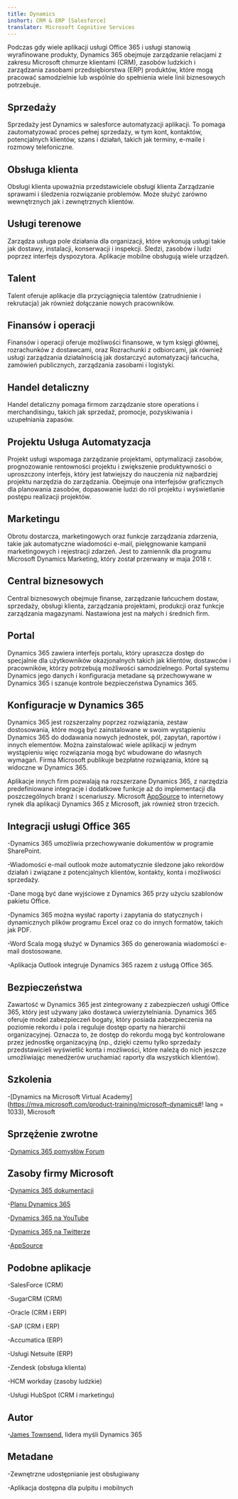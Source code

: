 ```yaml
---
title: Dynamics
inshort: CRM & ERP [Salesforce]
translator: Microsoft Cognitive Services
---
```



Podczas gdy wiele aplikacji usługi Office 365 i usługi stanowią wyrafinowane produkty, Dynamics 365 obejmuje zarządzanie relacjami z zakresu Microsoft chmurze klientami (CRM), zasobów ludzkich i zarządzania zasobami przedsiębiorstwa (ERP) produktów, które mogą pracować samodzielnie lub wspólnie do spełnienia wiele linii biznesowych potrzebuje.

Sprzedaży
---------

Sprzedaży jest Dynamics w salesforce automatyzacji aplikacji.  To pomaga zautomatyzować proces pełnej sprzedaży, w tym kont, kontaktów, potencjalnych klientów, szans i działań, takich jak terminy, e-maile i rozmowy telefoniczne. 

Obsługa klienta
---------

Obsługi klienta upoważnia przedstawiciele obsługi klienta Zarządzanie sprawami i śledzenia rozwiązanie problemów.  Może służyć zarówno wewnętrznych jak i zewnętrznych klientów. 

Usługi terenowe
---------

Zarządza usługa pole działania dla organizacji, które wykonują usługi takie jak dostawy, instalacji, konserwacji i inspekcji.  Śledzi, zasobów i ludzi poprzez interfejs dyspozytora.  Aplikacje mobilne obsługują wiele urządzeń. 

Talent
---------

Talent oferuje aplikacje dla przyciągnięcia talentów (zatrudnienie i rekrutacja) jak również dołączanie nowych pracowników. 

Finansów i operacji
---------

Finansów i operacji oferuje możliwości finansowe, w tym księgi głównej, rozrachunków z dostawcami, oraz Rozrachunki z odbiorcami, jak również usługi zarządzania działalnością jak dostarczyć automatyzacji łańcucha, zamówień publicznych, zarządzania zasobami i logistyki. 

Handel detaliczny
---------

Handel detaliczny pomaga firmom zarządzanie store operations i merchandisingu, takich jak sprzedaż, promocje, pozyskiwania i uzupełniania zapasów. 

Projektu Usługa Automatyzacja
---------

Projekt usługi wspomaga zarządzanie projektami, optymalizacji zasobów, prognozowanie rentowności projektu i zwiększenie produktywności o uproszczony interfejs, który jest łatwiejszy do nauczenia niż najbardziej projektu narzędzia do zarządzania.  Obejmuje ona interfejsów graficznych dla planowania zasobów, dopasowanie ludzi do ról projektu i wyświetlanie postępu realizacji projektów. 

Marketingu
---------

Obrotu dostarcza, marketingowych oraz funkcje zarządzania zdarzenia, takie jak automatyczne wiadomości e-mail, pielęgnowanie kampanii marketingowych i rejestracji zdarzeń. Jest to zamiennik dla programu Microsoft Dynamics Marketing, który został przerwany w maja 2018 r.

Central biznesowych
---------

Central biznesowych obejmuje finanse, zarządzanie łańcuchem dostaw, sprzedaży, obsługi klienta, zarządzania projektami, produkcji oraz funkcje zarządzania magazynami. Nastawiona jest na małych i średnich firm.

Portal
---------

Dynamics 365 zawiera interfejs portalu, który upraszcza dostęp do specjalnie dla użytkowników okazjonalnych takich jak klientów, dostawców i pracowników, którzy potrzebują możliwości samodzielnego.  Portal systemu Dynamics jego danych i konfiguracja metadane są przechowywane w Dynamics 365 i szanuje kontrole bezpieczeństwa Dynamics 365. 

Konfiguracje w Dynamics 365
---------

Dynamics 365 jest rozszerzalny poprzez rozwiązania, zestaw dostosowania, które mogą być zainstalowane w swoim wystąpieniu Dynamics 365 do dodawania nowych jednostek, pól, zapytań, raportów i innych elementów.  Można zainstalować wiele aplikacji w jednym wystąpieniu więc rozwiązania mogą być wbudowane do własnych wymagań. Firma Microsoft publikuje bezpłatne rozwiązania, które są widoczne w Dynamics 365. 

Aplikacje innych firm pozwalają na rozszerzane Dynamics 365, z narzędzia predefiniowane integracje i dodatkowe funkcje aż do implementacji dla poszczególnych branż i scenariuszy. Microsoft [AppSource](https://appsource.microsoft.com/en-US/) to internetowy rynek dla aplikacji Dynamics 365 z Microsoft, jak również stron trzecich. 


Integracji usługi Office 365
---------

-Dynamics 365 umożliwia przechowywanie dokumentów w programie SharePoint.

-Wiadomości e-mail outlook może automatycznie śledzone jako rekordów działań i związane z potencjalnych klientów, kontakty, konta i możliwości sprzedaży. 

-Dane mogą być dane wyjściowe z Dynamics 365 przy użyciu szablonów pakietu Office. 

-Dynamics 365 można wysłać raporty i zapytania do statycznych i dynamicznych plików programu Excel oraz co do innych formatów, takich jak PDF. 

-Word Scala mogą służyć w Dynamics 365 do generowania wiadomości e-mail dostosowane. 

-Aplikacja Outlook integruje Dynamics 365 razem z usługą Office 365. 


Bezpieczeństwa
---------

Zawartość w Dynamics 365 jest zintegrowany z zabezpieczeń usługi Office 365, który jest używany jako dostawca uwierzytelniania.  Dynamics 365 oferuje model zabezpieczeń bogaty, który posiada zabezpieczenia na poziomie rekordu i pola i reguluje dostęp oparty na hierarchii organizacyjnej.  Oznacza to, że dostęp do rekordu mogą być kontrolowane przez jednostkę organizacyjną (np., dzięki czemu tylko sprzedaży przedstawicieli wyświetlić konta i możliwości, które należą do nich jeszcze umożliwiając menedżerów uruchamiać raporty dla wszystkich klientów).

Szkolenia
---------

-[Dynamics na Microsoft Virtual Academy](https://mva.microsoft.com/product-training/microsoft-dynamics#! lang = 1033), Microsoft

Sprzężenie zwrotne
---------

-[Dynamics 365 pomysłów Forum](https://experience.dynamics.com/ideas/list/?forum=1c8854a6-5cdf-4681-bba8-4b6b806fcf7d)

Zasoby firmy Microsoft
---------

-[Dynamics 365 dokumentacji](https://docs.microsoft.com/en-us/dynamics365/)

-[Planu Dynamics 365](https://dynamics.microsoft.com/en-us/release/spring-2018-release/#release-notes)

-[Dynamics 365 na YouTube](https://www.youtube.com/channel/UCJGCg4rB3QSs8y_1FquelBQ)

-[Dynamics 365 na Twitterze](https://twitter.com/MSFTDynamics365)

-[AppSource](https://appsource.microsoft.com/en-US/)

Podobne aplikacje
--------------------

-SalesForce (CRM)

-SugarCRM (CRM)

-Oracle (CRM i ERP)

-SAP (CRM i ERP)

-Accumatica (ERP)

-Usługi Netsuite (ERP)

-Zendesk (obsługa klienta)

-HCM workday (zasoby ludzkie)

-Usługi HubSpot (CRM i marketingu)

Autor
---------

-[James Townsend](https://twitter.com/jamestownsend), lidera myśli Dynamics 365

Metadane
--------

-Zewnętrzne udostępnianie jest obsługiwany

-Aplikacja dostępna dla pulpitu i mobilnych


